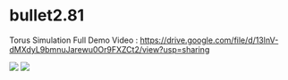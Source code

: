 # bullet2.81
Torus Simulation
Full Demo Video : https://drive.google.com/file/d/13lnV-dMXdyL9bmnuJarewu0Or9FXZCt2/view?usp=sharing

![](https://i.imgur.com/o0vurpN.png)
![](https://i.imgur.com/otQ5qY8.png)
